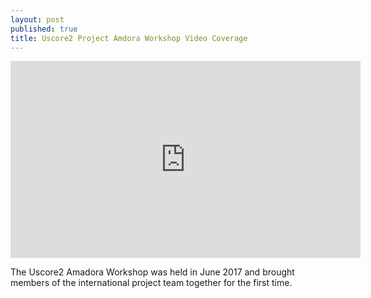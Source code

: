 ```yaml
---
layout: post
published: true
title: Uscore2 Project Amdora Workshop Video Coverage
---
```

<iframe width="560" height="315" src="https://www.youtube.com/embed/jAXreJ1XnMU" frameborder="0" allow="autoplay; encrypted-media" allowfullscreen></iframe>

The Uscore2 Amadora Workshop was held in June 2017 and brought members of the international project team together for the first time.
